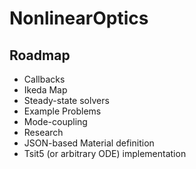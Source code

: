 # NonlinearOptics

## Roadmap
 * Callbacks
 * Ikeda Map
 * Steady-state solvers
 * Example Problems
 * Mode-coupling
 * Research
 * JSON-based Material definition
 * Tsit5 (or arbitrary ODE) implementation
